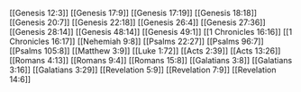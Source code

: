 [[Genesis 12:3]]
[[Genesis 17:9]]
[[Genesis 17:19]]
[[Genesis 18:18]]
[[Genesis 20:7]]
[[Genesis 22:18]]
[[Genesis 26:4]]
[[Genesis 27:36]]
[[Genesis 28:14]]
[[Genesis 48:14]]
[[Genesis 49:1]]
[[1 Chronicles 16:16]]
[[1 Chronicles 16:17]]
[[Nehemiah 9:8]]
[[Psalms 22:27]]
[[Psalms 96:7]]
[[Psalms 105:8]]
[[Matthew 3:9]]
[[Luke 1:72]]
[[Acts 2:39]]
[[Acts 13:26]]
[[Romans 4:13]]
[[Romans 9:4]]
[[Romans 15:8]]
[[Galatians 3:8]]
[[Galatians 3:16]]
[[Galatians 3:29]]
[[Revelation 5:9]]
[[Revelation 7:9]]
[[Revelation 14:6]]
